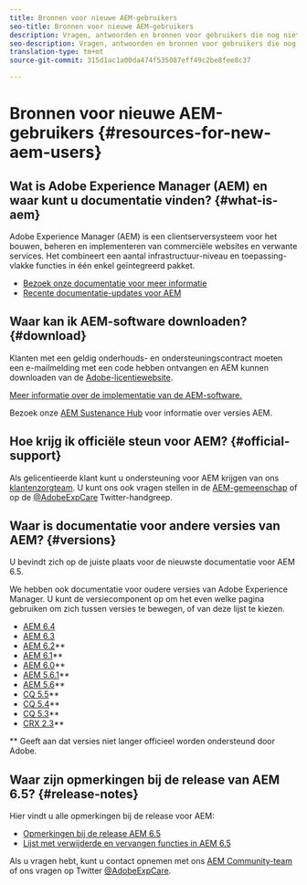 ```yaml
---
title: Bronnen voor nieuwe AEM-gebruikers
seo-title: Bronnen voor nieuwe AEM-gebruikers
description: Vragen, antwoorden en bronnen voor gebruikers die nog niet bekend zijn met AEM
seo-description: Vragen, antwoorden en bronnen voor gebruikers die nog niet bekend zijn met AEM
translation-type: tm+mt
source-git-commit: 315d1ac1a00da474f535087eff49c2be8fee8c37

---
```



# Bronnen voor nieuwe AEM-gebruikers {#resources-for-new-aem-users}

## Wat is Adobe Experience Manager (AEM) en waar kunt u documentatie vinden? {#what-is-aem}

Adobe Experience Manager (AEM) is een clientserversysteem voor het bouwen, beheren en implementeren van commerciële websites en verwante services. Het combineert een aantal infrastructuur-niveau en toepassing-vlakke functies in één enkel geïntegreerd pakket.

* [Bezoek onze documentatie voor meer informatie](/help/sites-deploying/home.md)
* [Recente documentatie-updates voor AEM](https://helpx.adobe.com/experience-manager/documentation-updates.html)

## Waar kan ik AEM-software downloaden? {#download}

Klanten met een geldig onderhouds- en ondersteuningscontract moeten een e-mailmelding met een code hebben ontvangen en AEM kunnen downloaden van de [Adobe-licentiewebsite](http://licensing.adobe.com/).

[Meer informatie over de implementatie van de AEM-software.](/help/sites-deploying/home.md)

Bezoek onze [AEM Sustenance Hub](https://helpx.adobe.com/experience-manager/aem-releases-updates.html) voor informatie over versies AEM.

## Hoe krijg ik officiële steun voor AEM? {#official-support}

Als gelicentieerde klant kunt u ondersteuning voor AEM krijgen van ons [klantenzorgteam](https://helpx.adobe.com/marketing-cloud/contact-support.html). U kunt ons ook vragen stellen in de [AEM-gemeenschap](https://forums.adobe.com/community/experience-cloud/marketing-cloud/experience-manager) of op de [@AdobeExpCare](https://twitter.com/adobeexpcare) Twitter-handgreep.

## Waar is documentatie voor andere versies van AEM? {#versions}

U bevindt zich op de juiste plaats voor de nieuwste documentatie voor AEM 6.5.

We hebben ook documentatie voor oudere versies van Adobe Experience Manager. U kunt de versiecomponent op om het even welke pagina gebruiken om zich tussen versies te bewegen, of van deze lijst te kiezen.

* [AEM 6.4](https://helpx.adobe.com/support/experience-manager/6-4.html)
* [AEM 6.3](https://helpx.adobe.com/support/experience-manager/6-3.html)
* [AEM 6.2](https://helpx.adobe.com/support/experience-manager/6-2.html)**
* [AEM 6.1](https://docs.adobe.com/docs/en/aem/6-1.html)**
* [AEM 6.0](https://docs.adobe.com/docs/en/aem/6-0.html)**
* [AEM 5.6.1](https://helpx.adobe.com/experience-manager/aem-previous-versions.html)**
* [AEM 5.6](https://helpx.adobe.com/experience-manager/aem-previous-versions.html)**
* [CQ 5.5](https://helpx.adobe.com/experience-manager/aem-previous-versions.html)**
* [CQ 5.4](https://helpx.adobe.com/experience-manager/aem-previous-versions.html)**
* [CQ 5.3](https://helpx.adobe.com/experience-manager/aem-previous-versions.html)**
* [CRX 2.3](https://helpx.adobe.com/experience-manager/aem-previous-versions.html)**

** Geeft aan dat versies niet langer officieel worden ondersteund door Adobe.

## Waar zijn opmerkingen bij de release van AEM 6.5? {#release-notes}

Hier vindt u alle opmerkingen bij de release voor AEM:

* [Opmerkingen bij de release AEM 6.5](/help/release-notes/home.md)
* [Lijst met verwijderde en vervangen functies in AEM 6.5](/help/release-notes/deprecated-removed-features.md)

Als u vragen hebt, kunt u contact opnemen met ons [AEM Community-team](http://help-forums.adobe.com/content/adobeforums/en/experience-manager-forum/adobe-experience-manager.html) of ons vragen op Twitter [@AdobeExpCare](https://twitter.com/adobeexpcare).
